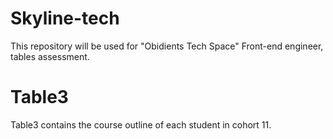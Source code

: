 # Skyline-tech
This repository will be used for "Obidients Tech Space" Front-end engineer, tables assessment.

# Table3

Table3 contains the course outline of each student in cohort 11.